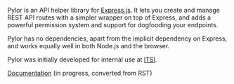 Pylor is an API helper library for [Express.js](https://expressjs.com/). It lets you create and manage REST API routes with a simpler wrapper on top of Express, and adds a powerful permission system and support for dogfooding your endpoints.

Pylor has no dependencies, apart from the implicit dependency on Express, and works equally well in both Node.js and the browser.

Pylor was initially developed for internal use at [ITSI](https://www.it.si).

[Documentation](https://github.com/Pleochism/pylor/DOCS.md) (in progress, converted from RST)
